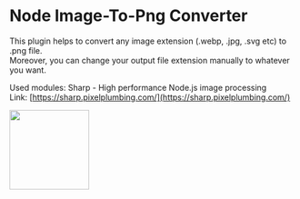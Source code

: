# Node Image-To-Png Converter 

This plugin helps to convert any image extension (.webp, .jpg, .svg etc) to .png file. <br>
Moreover, you can change your output file extension manually to whatever you want.

Used modules:
Sharp - High performance Node.js image processing <br>
Link: [https://sharp.pixelplumbing.com/](https://sharp.pixelplumbing.com/)

<img width="140" height="auto" src="https://cdn.jsdelivr.net/gh/lovell/sharp@master/docs/image/sharp-logo.svg">
